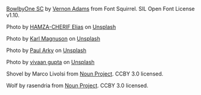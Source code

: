[BowlbyOne SC](https://www.fontsquirrel.com/fonts/bowlby-one) by [Vernon Adams](https://www.fontsquirrel.com/fonts/list/foundry/vernon-adams) from Font Squirrel. SIL Open Font License v1.10.

Photo by <a href="https://unsplash.com/@ehmz?utm_source=unsplash&utm_medium=referral&utm_content=creditCopyText">HAMZA-CHERIF Elias</a> on <a href="https://unsplash.com/photos/-SVW5wqvaHI?utm_source=unsplash&utm_medium=referral&utm_content=creditCopyText">Unsplash</a> 
  
Photo by <a href="https://unsplash.com/@kmagnuson?utm_source=unsplash&utm_medium=referral&utm_content=creditCopyText">Karl Magnuson</a> on <a href="https://unsplash.com/photos/MvxMvPO3S1M?utm_source=unsplash&utm_medium=referral&utm_content=creditCopyText">Unsplash</a>
  
Photo by <a href="https://unsplash.com/@paularky?utm_source=unsplash&utm_medium=referral&utm_content=creditCopyText">Paul Arky</a> on <a href="https://unsplash.com/photos/NJbDmj7lWnU?utm_source=unsplash&utm_medium=referral&utm_content=creditCopyText">Unsplash</a>

Photo by <a href="https://unsplash.com/@vivaangupta?utm_source=unsplash&utm_medium=referral&utm_content=creditCopyText">vivaan gupta</a> on <a href="https://unsplash.com/photos/8U1P1iO1rAQ?utm_source=unsplash&utm_medium=referral&utm_content=creditCopyText">Unsplash</a>

Shovel by Marco Livolsi from <a href="https://thenounproject.com/browse/icons/term/shovel/" target="_blank" title="Shovel Icons">Noun Project</a>. CCBY 3.0 licensed.

Wolf by rasendria from <a href="https://thenounproject.com/browse/icons/term/wolf/" target="_blank" title="Wolf Icons">Noun Project</a>. CCBY 3.0 licensed.
